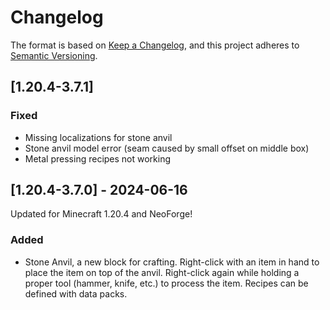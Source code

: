 # Changelog

The format is based on [Keep a Changelog](https://keepachangelog.com/en/1.0.0/),
and this project adheres to [Semantic Versioning](https://semver.org/spec/v2.0.0.html).

## [1.20.4-3.7.1]
### Fixed
- Missing localizations for stone anvil
- Stone anvil model error (seam caused by small offset on middle box)
- Metal pressing recipes not working

## [1.20.4-3.7.0] - 2024-06-16
Updated for Minecraft 1.20.4 and NeoForge!
### Added
- Stone Anvil, a new block for crafting. Right-click with an item in hand to place the item on top of the anvil. Right-click again while holding a proper tool (hammer, knife, etc.) to process the item. Recipes can be defined with data packs.
